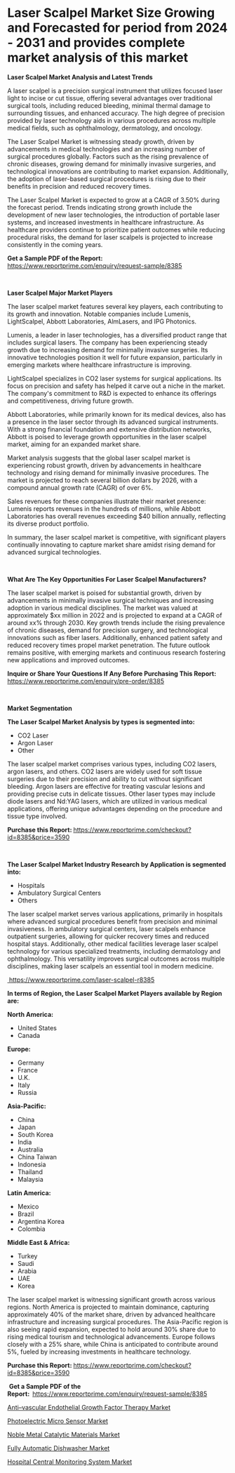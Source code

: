 <p><h1>Laser Scalpel Market Size Growing and Forecasted for period from 2024 - 2031 and provides complete market analysis of this market</h1></p><p><strong>Laser Scalpel Market Analysis and Latest Trends</strong></p>
<p><p>A laser scalpel is a precision surgical instrument that utilizes focused laser light to incise or cut tissue, offering several advantages over traditional surgical tools, including reduced bleeding, minimal thermal damage to surrounding tissues, and enhanced accuracy. The high degree of precision provided by laser technology aids in various procedures across multiple medical fields, such as ophthalmology, dermatology, and oncology.</p><p>The Laser Scalpel Market is witnessing steady growth, driven by advancements in medical technologies and an increasing number of surgical procedures globally. Factors such as the rising prevalence of chronic diseases, growing demand for minimally invasive surgeries, and technological innovations are contributing to market expansion. Additionally, the adoption of laser-based surgical procedures is rising due to their benefits in precision and reduced recovery times.</p><p>The Laser Scalpel Market is expected to grow at a CAGR of 3.50% during the forecast period. Trends indicating strong growth include the development of new laser technologies, the introduction of portable laser systems, and increased investments in healthcare infrastructure. As healthcare providers continue to prioritize patient outcomes while reducing procedural risks, the demand for laser scalpels is projected to increase consistently in the coming years.</p></p>
<p><strong>Get a Sample PDF of the Report:&nbsp;</strong> <a href="https://www.reportprime.com/enquiry/request-sample/8385">https://www.reportprime.com/enquiry/request-sample/8385</a></p>
<p>&nbsp;</p>
<p><strong>Laser Scalpel Major Market Players</strong></p>
<p><p>The laser scalpel market features several key players, each contributing to its growth and innovation. Notable companies include Lumenis, LightScalpel, Abbott Laboratories, AlmLasers, and IPG Photonics. </p><p>Lumenis, a leader in laser technologies, has a diversified product range that includes surgical lasers. The company has been experiencing steady growth due to increasing demand for minimally invasive surgeries. Its innovative technologies position it well for future expansion, particularly in emerging markets where healthcare infrastructure is improving.</p><p>LightScalpel specializes in CO2 laser systems for surgical applications. Its focus on precision and safety has helped it carve out a niche in the market. The company's commitment to R&D is expected to enhance its offerings and competitiveness, driving future growth.</p><p>Abbott Laboratories, while primarily known for its medical devices, also has a presence in the laser sector through its advanced surgical instruments. With a strong financial foundation and extensive distribution networks, Abbott is poised to leverage growth opportunities in the laser scalpel market, aiming for an expanded market share.</p><p>Market analysis suggests that the global laser scalpel market is experiencing robust growth, driven by advancements in healthcare technology and rising demand for minimally invasive procedures. The market is projected to reach several billion dollars by 2026, with a compound annual growth rate (CAGR) of over 6%.</p><p>Sales revenues for these companies illustrate their market presence: Lumenis reports revenues in the hundreds of millions, while Abbott Laboratories has overall revenues exceeding $40 billion annually, reflecting its diverse product portfolio.</p><p>In summary, the laser scalpel market is competitive, with significant players continually innovating to capture market share amidst rising demand for advanced surgical technologies.</p></p>
<p>&nbsp;</p>
<p><strong>What Are The Key Opportunities For Laser Scalpel Manufacturers?</strong></p>
<p><p>The laser scalpel market is poised for substantial growth, driven by advancements in minimally invasive surgical techniques and increasing adoption in various medical disciplines. The market was valued at approximately $xx million in 2022 and is projected to expand at a CAGR of around xx% through 2030. Key growth trends include the rising prevalence of chronic diseases, demand for precision surgery, and technological innovations such as fiber lasers. Additionally, enhanced patient safety and reduced recovery times propel market penetration. The future outlook remains positive, with emerging markets and continuous research fostering new applications and improved outcomes.</p></p>
<p><strong>Inquire or Share Your Questions If Any Before Purchasing This Report:</strong> <a href="https://www.reportprime.com/enquiry/pre-order/8385">https://www.reportprime.com/enquiry/pre-order/8385</a></p>
<p>&nbsp;</p>
<p><strong>Market Segmentation</strong></p>
<p><strong>The Laser Scalpel Market Analysis by types is segmented into:</strong></p>
<p><ul><li>CO2 Laser</li><li>Argon Laser</li><li>Other</li></ul></p>
<p><p>The laser scalpel market comprises various types, including CO2 lasers, argon lasers, and others. CO2 lasers are widely used for soft tissue surgeries due to their precision and ability to cut without significant bleeding. Argon lasers are effective for treating vascular lesions and providing precise cuts in delicate tissues. Other laser types may include diode lasers and Nd:YAG lasers, which are utilized in various medical applications, offering unique advantages depending on the procedure and tissue type involved.</p></p>
<p><strong>Purchase this Report:&nbsp;</strong><a href="https://www.reportprime.com/checkout?id=8385&price=3590">https://www.reportprime.com/checkout?id=8385&price=3590</a></p>
<p>&nbsp;</p>
<p><strong>The Laser Scalpel Market Industry Research by Application is segmented into:</strong></p>
<p><ul><li>Hospitals</li><li>Ambulatory Surgical Centers</li><li>Others</li></ul></p>
<p><p>The laser scalpel market serves various applications, primarily in hospitals where advanced surgical procedures benefit from precision and minimal invasiveness. In ambulatory surgical centers, laser scalpels enhance outpatient surgeries, allowing for quicker recovery times and reduced hospital stays. Additionally, other medical facilities leverage laser scalpel technology for various specialized treatments, including dermatology and ophthalmology. This versatility improves surgical outcomes across multiple disciplines, making laser scalpels an essential tool in modern medicine.</p></p>
<p><a href="https://www.reportprime.com/laser-scalpel-r8385">&nbsp;https://www.reportprime.com/laser-scalpel-r8385</a></p>
<p><strong>In terms of Region, the Laser Scalpel Market Players available by Region are:</strong></p>
<p>
    <p> <strong> North America: </strong>
        <ul>
            <li>United States</li>
            <li>Canada</li>
        </ul>
        </p> 
    <p> <strong> Europe: </strong>
        <ul>
            <li>Germany</li>
            <li>France</li>
            <li>U.K.</li>
            <li>Italy</li>
            <li>Russia</li>
        </ul>
        </p> 
    <p> <strong> Asia-Pacific: </strong>
        <ul>
            <li>China</li>
            <li>Japan</li>
            <li>South Korea</li>
            <li>India</li>
            <li>Australia</li>
            <li>China Taiwan</li>
            <li>Indonesia</li>
            <li>Thailand</li>
            <li>Malaysia</li>
        </ul>
        </p> 
    <p> <strong> Latin America: </strong>
        <ul>
            <li>Mexico</li>
            <li>Brazil</li>
            <li>Argentina Korea</li>
            <li>Colombia</li>
        </ul>
        </p> 
    <p> <strong> Middle East & Africa: </strong>
        <ul>
            <li>Turkey</li>
            <li>Saudi</li>
            <li>Arabia</li>
            <li>UAE</li>
            <li>Korea</li>
        </ul>
    </p>
    </p>
<p><p>The laser scalpel market is witnessing significant growth across various regions. North America is projected to maintain dominance, capturing approximately 40% of the market share, driven by advanced healthcare infrastructure and increasing surgical procedures. The Asia-Pacific region is also seeing rapid expansion, expected to hold around 30% share due to rising medical tourism and technological advancements. Europe follows closely with a 25% share, while China is anticipated to contribute around 5%, fueled by increasing investments in healthcare technology.</p></p>
<p><strong>Purchase this Report: </strong><a href="https://www.reportprime.com/checkout?id=8385&price=3590">https://www.reportprime.com/checkout?id=8385&price=3590</a></p>
<p>&nbsp;<strong>Get a Sample PDF of the Report:&nbsp;&nbsp;</strong><a href="https://www.reportprime.com/enquiry/request-sample/8385">https://www.reportprime.com/enquiry/request-sample/8385</a></p>
<p><strong></strong></p>
<p><p><a href="https://medium.com/@rosebarnett1936/the-global-anti-vascular-endothelial-growth-factor-therapy-market-is-a-dynamic-and-growing-e961f8b58245">Anti–vascular Endothelial Growth Factor Therapy Market</a></p><p><a href="https://issuu.com/reportprime-2/docs/photoelectric-micro-sensor-market-s_8d65a2dada4f51">Photoelectric Micro Sensor Market</a></p><p><a href="https://issuu.com/reportprime-2/docs/noble-metal-catalytic-materials-mar_2742c398444d43">Noble Metal Catalytic Materials Market</a></p><p><a href="https://www.linkedin.com/pulse/market-dynamics-future-trends-global-fully-automatic-dishwasher-i5rpc?trackingId=eSGenxEYT2Obf5E%2BzpJO7A%3D%3D">Fully Automatic Dishwasher Market</a></p><p><a href="https://www.linkedin.com/pulse/how-regional-global-trends-shaping-hospital-central-monitoring-siolf?trackingId=vToRj5aNQmKfT4tOXUb7eQ%3D%3D">Hospital Central Monitoring System Market</a></p></p>